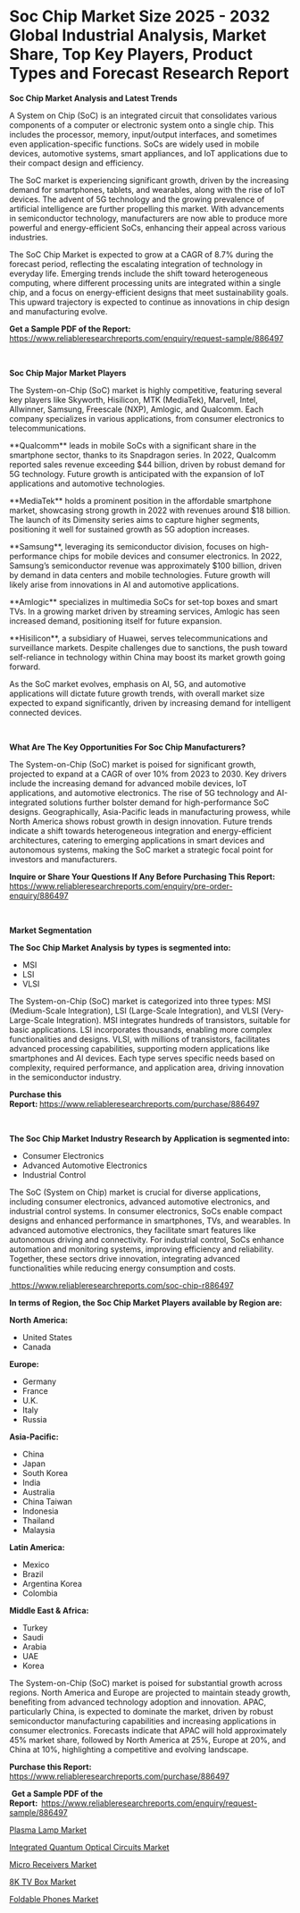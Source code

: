<p><h1>Soc Chip Market Size 2025 - 2032 Global Industrial Analysis, Market Share, Top Key Players, Product Types and Forecast Research Report</h1></p><p><strong>Soc Chip Market Analysis and Latest Trends</strong></p>
<p><p>A System on Chip (SoC) is an integrated circuit that consolidates various components of a computer or electronic system onto a single chip. This includes the processor, memory, input/output interfaces, and sometimes even application-specific functions. SoCs are widely used in mobile devices, automotive systems, smart appliances, and IoT applications due to their compact design and efficiency.</p><p>The SoC market is experiencing significant growth, driven by the increasing demand for smartphones, tablets, and wearables, along with the rise of IoT devices. The advent of 5G technology and the growing prevalence of artificial intelligence are further propelling this market. With advancements in semiconductor technology, manufacturers are now able to produce more powerful and energy-efficient SoCs, enhancing their appeal across various industries.</p><p>The SoC Chip Market is expected to grow at a CAGR of 8.7% during the forecast period, reflecting the escalating integration of technology in everyday life. Emerging trends include the shift toward heterogeneous computing, where different processing units are integrated within a single chip, and a focus on energy-efficient designs that meet sustainability goals. This upward trajectory is expected to continue as innovations in chip design and manufacturing evolve.</p></p>
<p><strong>Get a Sample PDF of the Report:&nbsp;</strong> <a href="https://www.reliableresearchreports.com/enquiry/request-sample/886497?utm_campaign=31&utm_medium=2&utm_source=Github&utm_content=ia&utm_term=10022025&utm_id=soc-chip">https://www.reliableresearchreports.com/enquiry/request-sample/886497</a></p>
<p>&nbsp;</p>
<p><strong>Soc Chip Major Market Players</strong></p>
<p><p>The System-on-Chip (SoC) market is highly competitive, featuring several key players like Skyworth, Hisilicon, MTK (MediaTek), Marvell, Intel, Allwinner, Samsung, Freescale (NXP), Amlogic, and Qualcomm. Each company specializes in various applications, from consumer electronics to telecommunications.</p><p>**Qualcomm** leads in mobile SoCs with a significant share in the smartphone sector, thanks to its Snapdragon series. In 2022, Qualcomm reported sales revenue exceeding $44 billion, driven by robust demand for 5G technology. Future growth is anticipated with the expansion of IoT applications and automotive technologies.</p><p>**MediaTek** holds a prominent position in the affordable smartphone market, showcasing strong growth in 2022 with revenues around $18 billion. The launch of its Dimensity series aims to capture higher segments, positioning it well for sustained growth as 5G adoption increases.</p><p>**Samsung**, leveraging its semiconductor division, focuses on high-performance chips for mobile devices and consumer electronics. In 2022, Samsung’s semiconductor revenue was approximately $100 billion, driven by demand in data centers and mobile technologies. Future growth will likely arise from innovations in AI and automotive applications.</p><p>**Amlogic** specializes in multimedia SoCs for set-top boxes and smart TVs. In a growing market driven by streaming services, Amlogic has seen increased demand, positioning itself for future expansion.</p><p>**Hisilicon**, a subsidiary of Huawei, serves telecommunications and surveillance markets. Despite challenges due to sanctions, the push toward self-reliance in technology within China may boost its market growth going forward.</p><p>As the SoC market evolves, emphasis on AI, 5G, and automotive applications will dictate future growth trends, with overall market size expected to expand significantly, driven by increasing demand for intelligent connected devices.</p></p>
<p>&nbsp;</p>
<p><strong>What Are The Key Opportunities For Soc Chip Manufacturers?</strong></p>
<p><p>The System-on-Chip (SoC) market is poised for significant growth, projected to expand at a CAGR of over 10% from 2023 to 2030. Key drivers include the increasing demand for advanced mobile devices, IoT applications, and automotive electronics. The rise of 5G technology and AI-integrated solutions further bolster demand for high-performance SoC designs. Geographically, Asia-Pacific leads in manufacturing prowess, while North America shows robust growth in design innovation. Future trends indicate a shift towards heterogeneous integration and energy-efficient architectures, catering to emerging applications in smart devices and autonomous systems, making the SoC market a strategic focal point for investors and manufacturers.</p></p>
<p><strong>Inquire or Share Your Questions If Any Before Purchasing This Report:</strong> <a href="https://www.reliableresearchreports.com/enquiry/pre-order-enquiry/886497?utm_campaign=31&utm_medium=2&utm_source=Github&utm_content=ia&utm_term=10022025&utm_id=soc-chip">https://www.reliableresearchreports.com/enquiry/pre-order-enquiry/886497</a></p>
<p>&nbsp;</p>
<p><strong>Market Segmentation</strong></p>
<p><strong>The Soc Chip Market Analysis by types is segmented into:</strong></p>
<p><ul><li>MSI</li><li>LSI</li><li>VLSI</li></ul></p>
<p><p>The System-on-Chip (SoC) market is categorized into three types: MSI (Medium-Scale Integration), LSI (Large-Scale Integration), and VLSI (Very-Large-Scale Integration). MSI integrates hundreds of transistors, suitable for basic applications. LSI incorporates thousands, enabling more complex functionalities and designs. VLSI, with millions of transistors, facilitates advanced processing capabilities, supporting modern applications like smartphones and AI devices. Each type serves specific needs based on complexity, required performance, and application area, driving innovation in the semiconductor industry.</p></p>
<p><strong>Purchase this Report:&nbsp;</strong><a href="https://www.reliableresearchreports.com/purchase/886497?utm_campaign=31&utm_medium=2&utm_source=Github&utm_content=ia&utm_term=10022025&utm_id=soc-chip">https://www.reliableresearchreports.com/purchase/886497</a></p>
<p>&nbsp;</p>
<p><strong>The Soc Chip Market Industry Research by Application is segmented into:</strong></p>
<p><ul><li>Consumer Electronics</li><li>Advanced Automotive Electronics</li><li>Industrial Control</li></ul></p>
<p><p>The SoC (System on Chip) market is crucial for diverse applications, including consumer electronics, advanced automotive electronics, and industrial control systems. In consumer electronics, SoCs enable compact designs and enhanced performance in smartphones, TVs, and wearables. In advanced automotive electronics, they facilitate smart features like autonomous driving and connectivity. For industrial control, SoCs enhance automation and monitoring systems, improving efficiency and reliability. Together, these sectors drive innovation, integrating advanced functionalities while reducing energy consumption and costs.</p></p>
<p><a href="https://www.reliableresearchreports.com/soc-chip-r886497?utm_campaign=31&utm_medium=2&utm_source=Github&utm_content=ia&utm_term=10022025&utm_id=soc-chip">&nbsp;https://www.reliableresearchreports.com/soc-chip-r886497</a></p>
<p><strong>In terms of Region, the Soc Chip Market Players available by Region are:</strong></p>
<p>
    <p> <strong> North America: </strong>
        <ul>
            <li>United States</li>
            <li>Canada</li>
        </ul>
        </p> 
    <p> <strong> Europe: </strong>
        <ul>
            <li>Germany</li>
            <li>France</li>
            <li>U.K.</li>
            <li>Italy</li>
            <li>Russia</li>
        </ul>
        </p> 
    <p> <strong> Asia-Pacific: </strong>
        <ul>
            <li>China</li>
            <li>Japan</li>
            <li>South Korea</li>
            <li>India</li>
            <li>Australia</li>
            <li>China Taiwan</li>
            <li>Indonesia</li>
            <li>Thailand</li>
            <li>Malaysia</li>
        </ul>
        </p> 
    <p> <strong> Latin America: </strong>
        <ul>
            <li>Mexico</li>
            <li>Brazil</li>
            <li>Argentina Korea</li>
            <li>Colombia</li>
        </ul>
        </p> 
    <p> <strong> Middle East & Africa: </strong>
        <ul>
            <li>Turkey</li>
            <li>Saudi</li>
            <li>Arabia</li>
            <li>UAE</li>
            <li>Korea</li>
        </ul>
    </p>
    </p>
<p><p>The System-on-Chip (SoC) market is poised for substantial growth across regions. North America and Europe are projected to maintain steady growth, benefiting from advanced technology adoption and innovation. APAC, particularly China, is expected to dominate the market, driven by robust semiconductor manufacturing capabilities and increasing applications in consumer electronics. Forecasts indicate that APAC will hold approximately 45% market share, followed by North America at 25%, Europe at 20%, and China at 10%, highlighting a competitive and evolving landscape.</p></p>
<p><strong>Purchase this Report: </strong><a href="https://www.reliableresearchreports.com/purchase/886497?utm_campaign=31&utm_medium=2&utm_source=Github&utm_content=ia&utm_term=10022025&utm_id=soc-chip">https://www.reliableresearchreports.com/purchase/886497</a></p>
<p>&nbsp;<strong>Get a Sample PDF of the Report:&nbsp;&nbsp;</strong><a href="https://www.reliableresearchreports.com/enquiry/request-sample/886497?utm_campaign=31&utm_medium=2&utm_source=Github&utm_content=ia&utm_term=10022025&utm_id=soc-chip">https://www.reliableresearchreports.com/enquiry/request-sample/886497</a></p>
<p><strong></strong></p>
<p><p><a href="https://github.com/saeiddaemo/Market-Research-Report-List-1/blob/main/plasma-lamp-market.md?utm_campaign=31&utm_medium=2&utm_source=Github&utm_content=ia&utm_term=10022025&utm_id=soc-chip">Plasma Lamp Market</a></p><p><a href="https://github.com/salodipura00/Market-Research-Report-List-1/blob/main/integrated-quantum-optical-circuits-market.md?utm_campaign=31&utm_medium=2&utm_source=Github&utm_content=ia&utm_term=10022025&utm_id=soc-chip">Integrated Quantum Optical Circuits Market</a></p><p><a href="https://github.com/shopovdjondo/Market-Research-Report-List-1/blob/main/micro-receivers-market.md?utm_campaign=31&utm_medium=2&utm_source=Github&utm_content=ia&utm_term=10022025&utm_id=soc-chip">Micro Receivers Market</a></p><p><a href="https://github.com/howdlecirone/Market-Research-Report-List-1/blob/main/8k-tv-box-market.md?utm_campaign=31&utm_medium=2&utm_source=Github&utm_content=ia&utm_term=10022025&utm_id=soc-chip">8K TV Box Market</a></p><p><a href="https://github.com/supicweg/Market-Research-Report-List-1/blob/main/foldable-phones-market.md?utm_campaign=31&utm_medium=2&utm_source=Github&utm_content=ia&utm_term=10022025&utm_id=soc-chip">Foldable Phones Market</a></p></p>